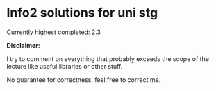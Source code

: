 # Info2 solutions for uni stg

Currently highest completed: 2.3

**Disclaimer:**

I try to comment on everything that probably exceeds the scope of the lecture like useful libraries or other stuff.

No guarantee for correctness, feel free to correct me.

